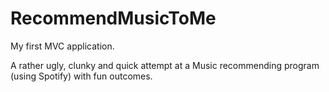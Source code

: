 # RecommendMusicToMe

My first MVC application.  

A rather ugly, clunky and quick attempt at a Music recommending program (using Spotify) with fun outcomes.
